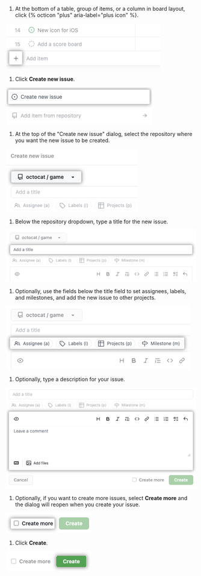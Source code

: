 1. At the bottom of a table, group of items, or a column in board layout, click {% octicon "plus" aria-label="plus icon" %}.

  ![Screenshot showing + button at the bottom of the project](/assets/images/help/projects-v2/omnibar-add.png)

1. Click **Create new issue**.

  ![Screenshot showing "Create new issue" menu item](/assets/images/help/projects-v2/add-issue-menu-item.png)

1. At the top of the "Create new issue" dialog, select the repository where you want the new issue to be created.

  ![Screenshot showing the repository dropdown menu](/assets/images/help/projects-v2/issue-modal-repo.png)

1. Below the repository dropdown, type a title for the new issue.

  ![Screenshot showing the issue title field](/assets/images/help/projects-v2/issue-modal-title.png)
  
1. Optionally, use the fields below the title field to set assignees, labels, and milestones, and add the new issue to other projects. 

  ![Screenshot showing the assignee, label, project, and milestone options](/assets/images/help/projects-v2/issue-modal-menus.png)
  
1. Optionally, type a description for your issue. 

  ![Screenshot showing the description field](/assets/images/help/projects-v2/issue-modal-description.png)
  
1. Optionally, if you want to create more issues, select **Create more** and the dialog will reopen when you create your issue.

  ![Screenshot showing the create more checkbox](/assets/images/help/projects-v2/issue-modal-more.png)
  
1. Click **Create**.

  ![Screenshot showing the create button](/assets/images/help/projects-v2/issue-modal-create.png)

